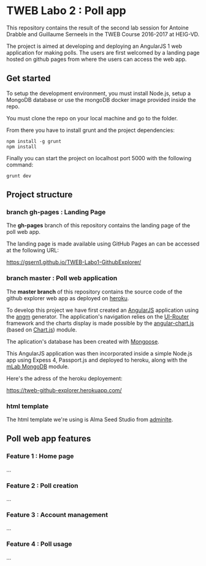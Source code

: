 # TWEB Labo 2 : Poll app

This repository contains the result of the second lab session for Antoine Drabble and Guillaume Serneels in the TWEB Course 2016-2017 at HEIG-VD. 

The project is aimed at developing and deploying an AngularJS 1 web application for making polls. The users are first welcomed by a landing page hosted on github pages from where the users can access the web app.



## Get started

To setup the development environment, you must install Node.js, setup a MongoDB database or use the mongoDB docker image provided inside the repo.

You must clone the repo on your local machine and go to the folder.

From there you have to install grunt and the project dependencies:

```
npm install -g grunt
npm install
```

Finally you can start the project on localhost port 5000 with the following command:

```
grunt dev
```

## Project structure

### branch gh-pages : Landing Page

The **gh-pages** branch of this repository contains the landing page of the poll web app.

The landing page is made available using GitHub Pages an can be accessed at the following URL:

https://gsern1.github.io/TWEB-Labo1-GithubExplorer/


### branch master : Poll web application

The **master branch** of this repository contains the source code of the github explorer web app as deployed on [heroku](www.heroku.com).

To develop this project we have first created an [AngularJS](https://angularjs.org) application using the [angm](https://github.com/newaeonweb/generator-angm) generator. The application's navigation relies on the [UI-Router](https://github.com/angular-ui/ui-router) framework and the charts display is made possible by the [angular-chart.js](https://jtblin.github.io/angular-chart.js/) (based on [Chart.js](http://www.chartjs.org/)) module. 

The aplication's database has been created with [Mongoose](http://mongoosejs.com/).

This AngularJS application was then incorporated inside a simple Node.js app using Expess 4, Passport.js and deployed to heroku, along with the [mLab MongoDB](https://elements.heroku.com/addons/mongolab) module.

Here's the adress of the heroku deployement:

https://tweb-github-explorer.herokuapp.com/


### html template

The html template we're using is Alma Seed Studio from [adminlte](https://almsaeedstudio.com/).

## Poll web app features

### Feature 1 : Home page

...

### Feature 2 : Poll creation

...

### Feature 3 : Account management

...

### Feature 4 : Poll usage

...
